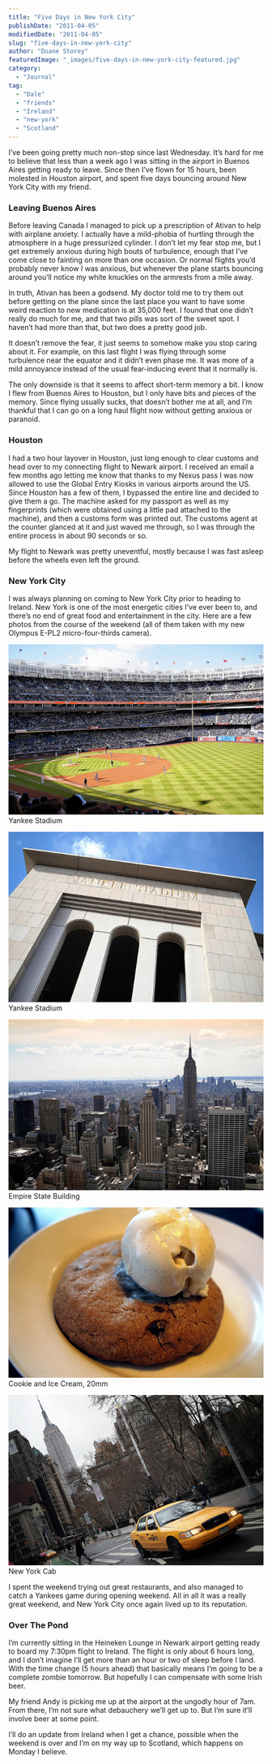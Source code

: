 ```yaml
---
title: "Five Days in New York City"
publishDate: "2011-04-05"
modifiedDate: "2011-04-05"
slug: "five-days-in-new-york-city"
author: "Duane Storey"
featuredImage: "_images/five-days-in-new-york-city-featured.jpg"
category:
  - "Journal"
tag:
  - "Dale"
  - "friends"
  - "Ireland"
  - "new-york"
  - "Scotland"
---
```


I’ve been going pretty much non-stop since last Wednesday. It’s hard for me to believe that less than a week ago I was sitting in the airport in Buenos Aires getting ready to leave. Since then I’ve flown for 15 hours, been molested in Houston airport, and spent five days bouncing around New York City with my friend.

### Leaving Buenos Aires

Before leaving Canada I managed to pick up a prescription of Ativan to help with airplane anxiety. I actually have a mild-phobia of hurtling through the atmosphere in a huge pressurized cylinder. I don’t let my fear stop me, but I get extremely anxious during high bouts of turbulence, enough that I’ve come close to fainting on more than one occasion. Or normal flights you’d probably never know I was anxious, but whenever the plane starts bouncing around you’ll notice my white knuckles on the armrests from a mile away.

In truth, Ativan has been a godsend. My doctor told me to try them out before getting on the plane since the last place you want to have some weird reaction to new medication is at 35,000 feet. I found that one didn’t really do much for me, and that two pills was sort of the sweet spot. I haven’t had more than that, but two does a pretty good job.

It doesn’t remove the fear, it just seems to somehow make you stop caring about it. For example, on this last flight I was flying through some turbulence near the equator and it didn’t even phase me. It was more of a mild annoyance instead of the usual fear-inducing event that it normally is.

The only downside is that it seems to affect short-term memory a bit. I know I flew from Buenos Aires to Houston, but I only have bits and pieces of the memory. Since flying usually sucks, that doesn’t bother me at all, and I’m thankful that I can go on a long haul flight now without getting anxious or paranoid.

### Houston

I had a two hour layover in Houston, just long enough to clear customs and head over to my connecting flight to Newark airport. I received an email a few months ago letting me know that thanks to my Nexus pass I was now allowed to use the Global Entry Kiosks in various airports around the US. Since Houston has a few of them, I bypassed the entire line and decided to give them a go. The machine asked for my passport as well as my fingerprints (which were obtained using a little pad attached to the machine), and then a customs form was printed out. The customs agent at the counter glanced at it and just waved me through, so I was through the entire process in about 90 seconds or so.

My flight to Newark was pretty uneventful, mostly because I was fast asleep before the wheels even left the ground.

### New York City

I was always planning on coming to New York City prior to heading to Ireland. New York is one of the most energetic cities I’ve ever been to, and there’s no end of great food and entertainment in the city. Here are a few photos from the course of the weekend (all of them taken with my new Olympus E-PL2 micro-four-thirds camera).

[![](_images/five-days-in-new-york-city-1.jpg "Yankee Stadium")](_images/five-days-in-new-york-city-1.jpg)Yankee Stadium



[![](_images/five-days-in-new-york-city-2.jpg "Yankee Stadium")](_images/five-days-in-new-york-city-2.jpg)Yankee Stadium



[![](_images/five-days-in-new-york-city-3.jpg "Empire State Building")](_images/five-days-in-new-york-city-3.jpg)Empire State Building



[![](_images/five-days-in-new-york-city-4.jpg "Cookie and Ice Cream")](_images/five-days-in-new-york-city-4.jpg)Cookie and Ice Cream, 20mm



[![](_images/five-days-in-new-york-city-5.jpg "New York Cab")](_images/five-days-in-new-york-city-5.jpg)New York Cab



I spent the weekend trying out great restaurants, and also managed to catch a Yankees game during opening weekend. All in all it was a really great weekend, and New York City once again lived up to its reputation.

### Over The Pond

I’m currently sitting in the Heineken Lounge in Newark airport getting ready to board my 7:30pm flight to Ireland. The flight is only about 6 hours long, and I don’t imagine I’ll get more than an hour or two of sleep before I land. With the time change (5 hours ahead) that basically means I’m going to be a complete zombie tomorrow. But hopefully I can compensate with some Irish beer.

My friend Andy is picking me up at the airport at the ungodly hour of 7am. From there, I’m not sure what debauchery we’ll get up to. But I’m sure it’ll involve beer at some point.

I’ll do an update from Ireland when I get a chance, possible when the weekend is over and I’m on my way up to Scotland, which happens on Monday I believe.